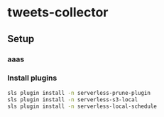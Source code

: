 # tweets-collector

## Setup

### aaas


### Install plugins

```sh
sls plugin install -n serverless-prune-plugin
sls plugin install -n serverless-s3-local
sls plugin install -n serverless-local-schedule
```
